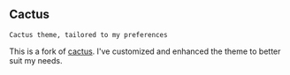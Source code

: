 ## Cactus

`Cactus theme, tailored to my preferences`

This is a fork of [cactus](https://github.com/monkeyWzr/hugo-theme-cactus). I've customized and enhanced the theme to better suit my needs.

